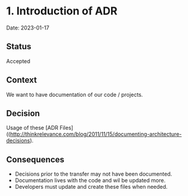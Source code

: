 # 1. Introduction of ADR

Date: 2023-01-17

## Status

Accepted

## Context

We want to have documentation of our code / projects.

## Decision

Usage of these [ADR Files]((http://thinkrelevance.com/blog/2011/11/15/documenting-architecture-decisions).

## Consequences

- Decisions prior to the transfer may not have been documented.
- Documentation lives with the code and wil be updated more.
- Developers must update and create these files when needed.